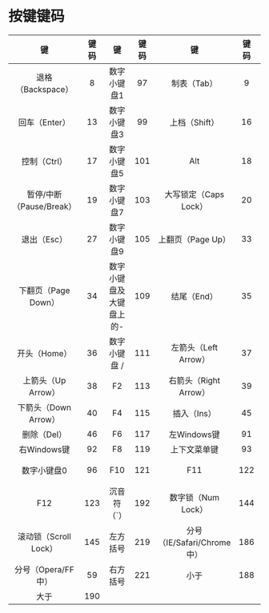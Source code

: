 # 按键键码

键 | 键码 | 键 | 键码 | 键 | 键码 | 键 | 键码
:----:|:----:|:----:|:----:|:----:|:----:|:----:|:----:
退格（Backspace） | 8  | 数字小键盘1 |  97 | 制表（Tab） |  9 |  数字小键盘2  | 98
回车（Enter） |  13 |  数字小键盘3 |  99 | 上档（Shift） |  16  | 数字小键盘4 |  100
控制（Ctrl）  | 17  | 数字小键盘5  | 101 | Alt  | 18 |  数字小键盘6  | 102
暂停/中断（Pause/Break） |  19 |  数字小键盘7  | 103 | 大写锁定（Caps Lock） |  20  | 数字小键盘8  | 104
退出（Esc） |  27 |  数字小键盘9  | 105 | 上翻页（Page Up） |  33 |  数字小键盘+  | 107
下翻页（Page Down） |  34 |  数字小键盘及大键盘上的-  | 109 | 结尾（End）  | 35 |  数字小键盘 . |  110
开头（Home）  | 36 |  数字小键盘 / |  111 | 左箭头（Left Arrow） |  37 |  F1 |  112
上箭头（Up Arrow） |  38 |  F2  | 113 | 右箭头（Right Arrow） |  39 |  F3 |  114
下箭头（Down Arrow） |  40  | F4  | 115 | 插入（Ins） |  45 |  F5 |  116
删除（Del） |  46 |  F6 |  117 | 左Windows键 |  91 |  F7  | 118
右Windows键 |  92  | F8  | 119 |  上下文菜单键 |  93 |  F9  | 120
数字小键盘0  | 96 |  F10 |  121 |  F11 |  122 |  正斜杠  | 191
F12  | 123 |  沉音符（`） |  192 | 数字锁（Num Lock） |  144 |  等于 |  61
滚动锁（Scroll Lock） |  145 |  左方括号  | 219 |  分号（IE/Safari/Chrome中） |  186 |  反斜杠（\） |  220
分号（Opera/FF中） |  59  | 右方括号  | 221 | 小于 |  188 |  单引号  | 222
大于  | 190  | 